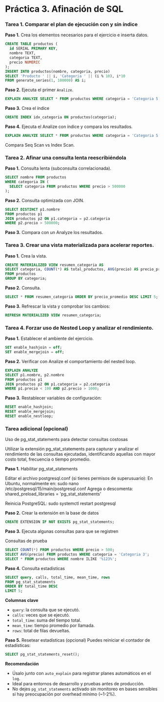 # Práctica 3. Afinación de SQL

### Tarea 1. Comparar el plan de ejecución con y sin índice

**Paso 1.** Crea los elementos necesarios para el ejercicio e inserta datos.

```sql
CREATE TABLE productos (
  id SERIAL PRIMARY KEY,
  nombre TEXT,
  categoria TEXT,
  precio NUMERIC
);
INSERT INTO productos(nombre, categoria, precio)
SELECT 'Producto ' || i, 'Categoria ' || (i % 10), i*10
FROM generate_series(1, 100000) AS i;
```

**Paso 2.** Ejecuta el primer `Analize`.

```sql
EXPLAIN ANALYZE SELECT * FROM productos WHERE categoria = 'Categoria 5';
```

**Paso 3.** Crea el índice
```sql
CREATE INDEX idx_categoria ON productos(categoria);
```

**Paso 4.** Ejecuta el Analize con índice y compara los resultados.

```sql
EXPLAIN ANALYZE SELECT * FROM productos WHERE categoria = 'Categoria 5';
```
Compara Seq Scan vs Index Scan.


### Tarea 2. Afinar una consulta lenta reescribiéndola

**Paso 1.** Consulta lenta (subconsulta correlacionada).
```sql
SELECT nombre FROM productos
WHERE categoria IN (
  SELECT categoria FROM productos WHERE precio > 500000
);
```

**Paso 2.** Consulta optimizada con JOIN.
```sql
SELECT DISTINCT p1.nombre
FROM productos p1
JOIN productos p2 ON p1.categoria = p2.categoria
WHERE p2.precio > 500000;
```

**Paso 3.** Compara con un Analyze los resultados.


### Tarea 3. Crear una vista materializada para acelerar reportes.

**Paso 1.** Crea la vista.
```sql
CREATE MATERIALIZED VIEW resumen_categoria AS
SELECT categoria, COUNT(*) AS total_productos, AVG(precio) AS precio_promedio
FROM productos
GROUP BY categoria;
```

**Paso 2.** Consulta.
```sql
SELECT * FROM resumen_categoria ORDER BY precio_promedio DESC LIMIT 5;
```

**Paso 3.** Refrescar la vista y comprobar los cambios:
```sql
REFRESH MATERIALIZED VIEW resumen_categoria;
```

### Tarea 4. Forzar uso de Nested Loop y analizar el rendimiento.

**Paso 1.** Establecer el ambiente del ejercicio.

```sql
SET enable_hashjoin = off;
SET enable_mergejoin = off;
```

**Paso 2.** Verificar con Analize el comportamiento del nested loop.

```sql
EXPLAIN ANALYZE
SELECT p1.nombre, p2.nombre
FROM productos p1
JOIN productos p2 ON p1.categoria = p2.categoria
WHERE p1.precio < 100 AND p2.precio > 1000;
```

**Paso 3.** Restablecer variables de configuración:
```sql
RESET enable_hashjoin;
RESET enable_mergejoin;
RESET enable_nestloop;
```

### Tarea adicional (opcional)
Uso de pg_stat_statements para detectar consultas costosas

Utilizar la extensión pg_stat_statements para capturar y analizar el rendimiento de las consultas ejecutadas, identificando aquellas con mayor costo total, frecuencia o tiempo promedio.

**Paso 1.** Habilitar pg_stat_statements

Editar el archivo postgresql.conf (si tienes permisos de superusuario):
En Ubuntu, normalmente en:
sudo nano /etc/postgresql/15/main/postgresql.conf
Agrega o descomenta:
shared_preload_libraries = 'pg_stat_statements'

Reinicia PostgreSQL:
sudo systemctl restart postgresql

**Paso 2.** Crear la extensión en la base de datos
```sql
CREATE EXTENSION IF NOT EXISTS pg_stat_statements;
```

**Paso 3.** Ejecuta algunas consultas para que se registren

Consultas de prueba
```sql
SELECT COUNT(*) FROM productos WHERE precio > 500;
SELECT AVG(precio) FROM productos WHERE categoria = 'Categoria 3';
SELECT * FROM productos WHERE nombre ILIKE '%123%';
```

**Paso 4.** Consulta estadísticas

```sql
SELECT query, calls, total_time, mean_time, rows
FROM pg_stat_statements
ORDER BY total_time DESC
LIMIT 5;
```

**Columnas clave**
- `query`: la consulta que se ejecutó.
- `calls`: veces que se ejecutó.
- `total_time`: suma del tiempo total.
- `mean_time`: tiempo promedio por llamada.
- `rows`: total de filas devueltas.

**Paso 5.** Resetear estadísticas (opcional)
Puedes reiniciar el contador de estadísticas:

```sql
SELECT pg_stat_statements_reset();
```

**Recomendación**
- Úsalo junto con `auto_explain` para registrar planes automáticos en el `log`.
- Ideal para entornos de desarrollo y pruebas antes de producción.
- No dejes `pg_stat_statements` activado sin monitoreo en bases sensibles si hay preocupación por overhead mínimo (~1-2%).

